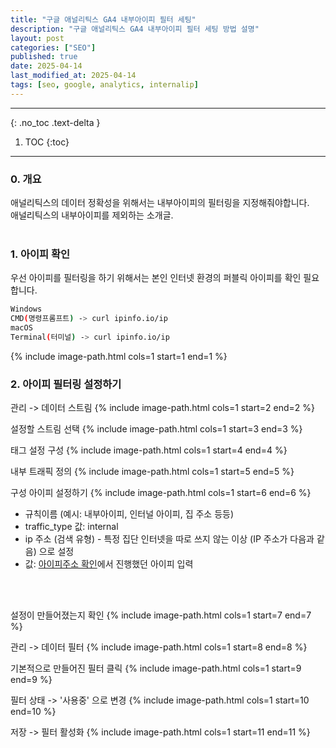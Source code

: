 ```yaml
---
title: "구글 애널리틱스 GA4 내부아이피 필터 세팅"
description: "구글 애널리틱스 GA4 내부아이피 필터 세팅 방법 설명"
layout: post
categories: ["SEO"]
published: true
date: 2025-04-14
last_modified_at: 2025-04-14
tags: [seo, google, analytics, internalip]
---
```

---
{: .no_toc .text-delta }

1. TOC
{:toc}
---

<!-- 글의 제목은 ##
    나머지 큰 제목은 ###
    이후 나머지는 3개이상 -->

### 0. 개요
애널리틱스의 데이터 정확성을 위해서는 내부아이피의 필터링을 지정해줘야합니다.<br>
애널리틱스의 내부아이피를 제외하는 소개글.<br>
<br>

### 1. 아이피 확인
우선 아이피를 필터링을 하기 위해서는 본인 인터넷 환경의 퍼블릭 아이피를 확인 필요합니다.<br>
```bash
Windows
CMD(명령프롬프트) -> curl ipinfo.io/ip
macOS
Terminal(터미널) -> curl ipinfo.io/ip
```
{% include image-path.html cols=1 start=1 end=1 %}


### 2. 아이피 필터링 설정하기

관리 -> 데이터 스트림
{% include image-path.html cols=1 start=2 end=2 %}

설정할 스트림 선택
{% include image-path.html cols=1 start=3 end=3 %}

태그 설정 구성
{% include image-path.html cols=1 start=4 end=4 %}

내부 트래픽 정의
{% include image-path.html cols=1 start=5 end=5 %}

구성 아이피 설정하기
{% include image-path.html cols=1 start=6 end=6 %}

- 규칙이름 (예시: 내부아이피, 인터널 아이피, 집 주소 등등)
- traffic_type 값: internal
- ip 주소 (검색 유형) - 특정 집단 인터넷을 따로 쓰지 않는 이상 (IP 주소가 다음과 같음) 으로 설정
- 값: [아이피주소 확인](/2025/04/14/seo-google-analytics-internal#1-아이피-확인)에서 진행했던 아이피 입력<br>
<br>
<br>

설정이 만들어졌는지 확인
{% include image-path.html cols=1 start=7 end=7 %}

관리 -> 데이터 필터
{% include image-path.html cols=1 start=8 end=8 %}

기본적으로 만들어진 필터 클릭
{% include image-path.html cols=1 start=9 end=9 %}


필터 상태 -> '사용중' 으로 변경
{% include image-path.html cols=1 start=10 end=10 %}


저장 -> 필터 활성화
{% include image-path.html cols=1 start=11 end=11 %}